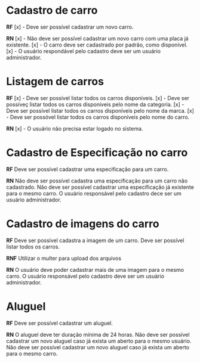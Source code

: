 # Cadastro de carro
**RF**
[x] - Deve ser possível cadastrar um novo carro.

**RN**
[x] - Não deve ser possível cadastrar um novo carro com uma placa já existente.
[x] - O carro deve ser cadastrado por padrão, como disponível.
[x] - O usuário respondável pelo cadastro deve ser um usuário administrador.

# Listagem de carros
**RF**
[x] - Deve ser possível listar todos os carros disponíveis.
[x] - Deve ser possíveç listar todos os carros disponíveis pelo nome da categoria.
[x] - Deve ser possível listar todos os carros disponíveis pelo nome da marca.
[x] - Deve ser possóvel listar todos os carros disponíveis pelo nome do carro.

**RN**
[x] - O usuário não precisa estar logado no sistema.

# Cadastro de Especificação no carro
**RF**
Deve ser possível cadastrar uma especificação para um carro.


**RN**
Não deve ser possível cadastra uma especificação para um carro não cadastrado.
Não deve ser possível cadastrar uma especificação já existente para o mesmo carro.
O usuário responsável pelo cadastro dece ser um usuário administrador.


# Cadastro de imagens do carro
**RF**
Deve ser possível cadastra a imagem de um carro.
Deve ser possível listar todos os carros.

**RNF**
Utilizar o multer para upload dos arquivos

**RN**
O usuário deve poder cadastrar mais de uma imagem para o mesmo carro.
O usuário responsável pelo cadastro deve ser um usuário administrador.


# Aluguel
**RF**
Deve ser possível cadastrar um aluguel.

**RN**
O aluguel deve ter duração mínima de 24 horas.
Não deve ser possível cadastrar um novo aluguel caso já exista um aberto para o mesmo usuário.
Não deve ser possível cadastrar um novo aluguel caso já exista um aberto para o mesmo carro.
